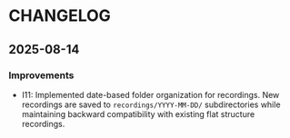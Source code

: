 # CHANGELOG

## 2025-08-14

### Improvements
- I11: Implemented date-based folder organization for recordings. New recordings are saved to `recordings/YYYY-MM-DD/` subdirectories while maintaining backward compatibility with existing flat structure recordings.